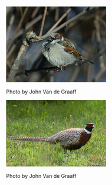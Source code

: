 ![hosp-1](../images/hosp-1.jpg)

Photo by John Van de Graaff

![rnph-1](../images/rnph-1.jpg)

Photo by John Van de Graaff

